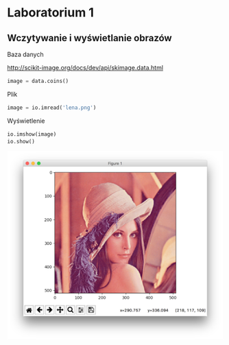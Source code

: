 # Laboratorium 1

## Wczytywanie i wyświetlanie obrazów

Baza danych

http://scikit-image.org/docs/dev/api/skimage.data.html

```python
image = data.coins()
```

Plik

```python
image = io.imread('lena.png')
```

Wyświetlenie

```python
io.imshow(image)
io.show()
```

![](SS/ss1.png)
